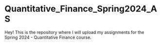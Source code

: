 # Quantitative_Finance_Spring2024_AS
Hey!
This is the repository where I will upload my assignments for the Spring 2024 - Quantitative Finance course.
